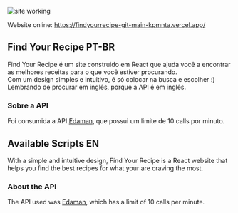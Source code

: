 ![site working](https://media.tenor.com/images/87a745fef08f58e1d9f6b91c282f57ec/tenor.gif)

Website online: https://findyourrecipe-git-main-kpmnta.vercel.app/


## Find Your Recipe PT-BR

Find Your Recipe é um site construido em React que ajuda você a encontrar as melhores receitas para o que você estiver procurando.  
Com um design simples e intuitivo, é só colocar na busca e escolher :) 
Lembrando de procurar em inglês, porque a API é em inglês. 

### Sobre a API

Foi consumida a API [Edaman](https://www.edamam.com/), que possui um limite de 10 calls por minuto. 

## Available Scripts EN

With a simple and intuitive design, Find Your Recipe is a React website that helps you find the best recipes for what your are craving the most.

### About the API

The API used was [Edaman](https://www.edamam.com/), which has a limit of 10 calls per minute.
 
